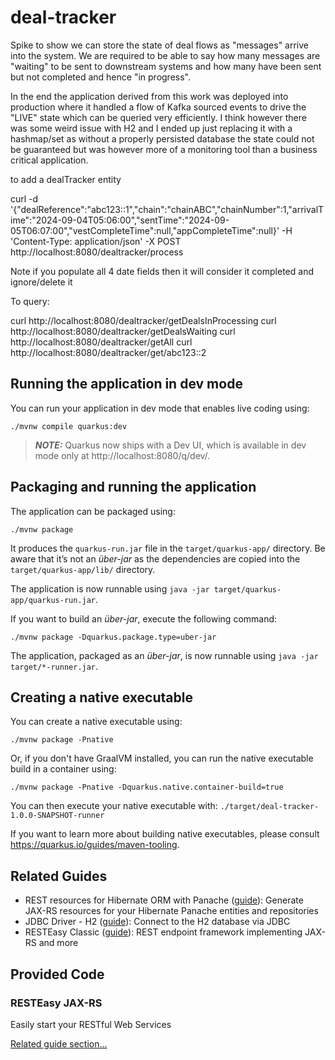 # deal-tracker

Spike to show we can store the state of deal flows as "messages" arrive into the system.
We are required to be able to say how many messages are "waiting" to be sent to downstream
systems and how many have been sent but not completed and hence "in progress".

In the end the application derived from this work was deployed into production where it
handled a flow of Kafka sourced events to drive the "LIVE" state which can be queried
very efficiently.  I think however there was some weird issue with H2 and I ended up
just replacing it with a hashmap/set as without a properly persisted database the state
could not be guaranteed but was however more of a monitoring tool than a business critical
application.

to add a dealTracker entity

curl -d '{"dealReference":"abc123::1","chain":"chainABC","chainNumber":1,"arrivalTime":"2024-09-04T05:06:00","sentTime":"2024-09-05T06:07:00","vestCompleteTime":null,"appCompleteTime":null}' -H 'Content-Type: application/json' -X POST http://localhost:8080/dealtracker/process

Note if you populate all 4 date fields then it will consider it completed and ignore/delete it

To query:

curl http://localhost:8080/dealtracker/getDealsInProcessing
curl http://localhost:8080/dealtracker/getDealsWaiting
curl http://localhost:8080/dealtracker/getAll
curl http://localhost:8080/dealtracker/get/abc123::2



## Running the application in dev mode

You can run your application in dev mode that enables live coding using:
```shell script
./mvnw compile quarkus:dev
```

> **_NOTE:_**  Quarkus now ships with a Dev UI, which is available in dev mode only at http://localhost:8080/q/dev/.

## Packaging and running the application

The application can be packaged using:
```shell script
./mvnw package
```
It produces the `quarkus-run.jar` file in the `target/quarkus-app/` directory.
Be aware that it’s not an _über-jar_ as the dependencies are copied into the `target/quarkus-app/lib/` directory.

The application is now runnable using `java -jar target/quarkus-app/quarkus-run.jar`.

If you want to build an _über-jar_, execute the following command:
```shell script
./mvnw package -Dquarkus.package.type=uber-jar
```

The application, packaged as an _über-jar_, is now runnable using `java -jar target/*-runner.jar`.

## Creating a native executable

You can create a native executable using: 
```shell script
./mvnw package -Pnative
```

Or, if you don't have GraalVM installed, you can run the native executable build in a container using: 
```shell script
./mvnw package -Pnative -Dquarkus.native.container-build=true
```

You can then execute your native executable with: `./target/deal-tracker-1.0.0-SNAPSHOT-runner`

If you want to learn more about building native executables, please consult https://quarkus.io/guides/maven-tooling.

## Related Guides

- REST resources for Hibernate ORM with Panache ([guide](https://quarkus.io/guides/rest-data-panache)): Generate JAX-RS resources for your Hibernate Panache entities and repositories
- JDBC Driver - H2 ([guide](https://quarkus.io/guides/datasource)): Connect to the H2 database via JDBC
- RESTEasy Classic ([guide](https://quarkus.io/guides/resteasy)): REST endpoint framework implementing JAX-RS and more

## Provided Code

### RESTEasy JAX-RS

Easily start your RESTful Web Services

[Related guide section...](https://quarkus.io/guides/getting-started#the-jax-rs-resources)
